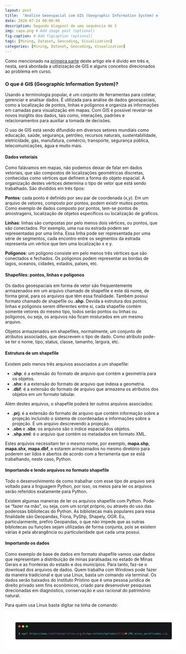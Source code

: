 ```yaml
---
layout: post
title:  "Análise Geoespacial com GIS (Geographic Information System) e Python: uma breve introdução - segunda parte"
date: 2020-07-24 00:00:00
description: Segundo blogpost de uma sequência de 3
img: capa.png # Add image post (optional)
fig-caption: # Add figcaption (optional)
tags: [Mining, Dataset, Geocoding, Visualization]
categories: [Mining, Dataset, Geocoding, Visualization]
---
```

Como mencionado na [primeira parte](https://pauloconceicao.github.io/como-postar-no-github-com-jekyll/) deste artigo ele é divido em três e, nesta, será abordada a utlizização de GIS e alguns conceitos direcionados ao problema em curso.

### O que é GIS (Geographic Information System)? ###
Usando a terminologia popular, é um conjunto de ferramentas para coletar, gerenciar e analisar dados. É utilizada para análise de dados geoespaciais, como a localização de pontos, linhas e polígonos e organiza as informações em camadas para visualização em mapas. Com GIS é possível revelar-se novos insights dos dados, tais como, interações, padrões e relacionamentos para auxiliar a tomada de decisões.

O uso de GIS está sendo difundido em diversos setores mundiais como educação, saúde, segurança, petróleo, recursos naturais, sustentabilidade, eletricidade, gás, manufatura, comércio, transporte, segurança pública, telecomunicações, água e muito mais.

#### Dados vetoriais ####
Como falávamos em mapas, não podemos deixar de falar em dados vetoriais, que são compostos de localizações geométricas discretas, conhecidas como vértices que definem a forma do objeto espacial. A organização destes vértices determina o tipo de vetor que está sendo trabalhado. São divididos em três tipos:

**Pontos**: cada ponto é definido por seu par de coordenada (x,y). Em um arquivo de vetores, composto por pontos, podem existir muitos pontos. Como exemplo de dados composto por pontos, tem-se pontos de amostragens, localização de objetos específicos ou localização de gráficos.

**Linhas**: linhas são compostas por pelo menos dois vértices, ou pontos, que são conectados. Por exemplo, uma rua ou estrada podem ser representadas por uma linha. Essa linha pode ser representada por uma série de segmentos, cada encontro entre os segmentos da estrada representa um vértice que tem uma localização x e y.

**Polígonos**: um polígono consiste em pelo menos três vértices que são conectados e fechados. Os polígonos podem representar as bordas de lagos, oceanos, cidades, estados, países, etc. 

#### Shapefiles: pontos, linhas e polígonos ####
Os dados geoespaciais em forma de vetor são frequentemente armazenados em um arquivo chamado de shapefile e este dá nome, de forma geral, para os arquivos que têm essa finalidade. Também possui formato chamado de shapefile ou **.shp**. Devida a estrutura dos pontos, linhas e polígonos serem diferentes entre si, cada shapefile contém somente vetores do mesmo tipo, todos serão pontos ou linhas ou polígonos, ou seja, os arquivos não ficam misturados em um mesmo arquivo.

Objetos armazenados em shapefiles, normalmente, um conjunto de atributos associados, que descrevem o tipo de dado. Como atributo pode-se ter o nome, tipo, status, classe, tamanho, largura, etc.

#### Estrutura de um shapefile ####
Existem pelo menos três arquivos associados a um shapefile:

* **.shp**: é a extensão do formato de arquivo que contém a geometria para os objetos.
* **.shx**: é a extensão do formato de arquivo que indexa a geometria.
* **.dbf**: é a extensão do formato de arquivo que armazena os atributos dos objetos em um formato tabular.

Além destes arquivos, o shapefile poderá ter outros arquivos associados:

* **.prj**: é a extensão do formato de arquivo que contém informação sobre a projeção incluindo o sistema de coordenadas e informações sobre a projeção. É um arquivo descrevendo a projeção.
* **.sbn** e **.sbx**: os arquivos são o índice espacial dos objetos.
* **.shp.xml**: é o arquivo que contém os metadados em formato XML.

Estes arquivos necessitam ter o mesmo nome, por exemplo, **mapa.shp**, **mapa.shx**, **mapa.dbf**, e estarem armazenados no mesmo diretório para poderem ser lidos e abertos de acordo com a ferramenta que se está trabalhando, neste caso, Python.

#### Importando e lendo arquivos no formato shapefile ####
Todo o desenvolvimento de como trabalhar com esse tipo de arquivo será voltado para a linguagem Python, por isso, os meios para ler os arquivos serão referidos exatamente para Python.

Existem algumas maneiras de ler os arquivos shapefile com Python. Pode-se “fazer na mão”, ou seja, com um script próprio, ou através do uso das poderosas bibliotecas do Python. As bibliotecas mais populares para essa finalidade são Geopandas, Fiona, PyShp, Shapely, OGR. Eu, particularmente, prefiro Geopandas, o que não impede que as outras bibliotecas ou funções sejam utilizadas de forma conjunta, pois se existem várias é pela abrangência ou particularidade que cada uma possui.

#### Importando os dados ####
Como exemplo de base de dados em formato shapefile vamos usar dados que representam a distribuição de minas paralisadas no estado de Minas Gerais e as fronteiras do estado e dos municípios. Para tanto, faz-se o download dos arquivos de dados. Quem trabalha com Windows pode fazer da maneira tradicional e que usa Linux, basta um comando via terminal. Os dados serão baixados do Instituto Prístino que é uma pessoa jurídica de direito privado sem fins econômicos, criado para desenvolver pesquisas direcionadas em diagnóstico, conservação e uso racional do patrimônio natural.

Para quem usa Linux basta digitar na linha de comando:

<div style="width: 600px;">
 <a href="/assets/img/2020-07-24-P2-FIG_01_DLOAD.png"> <img src="/assets/img/2020-07-24-P2-FIG_01_DLOAD.png" width="580px"></a>
</div>
